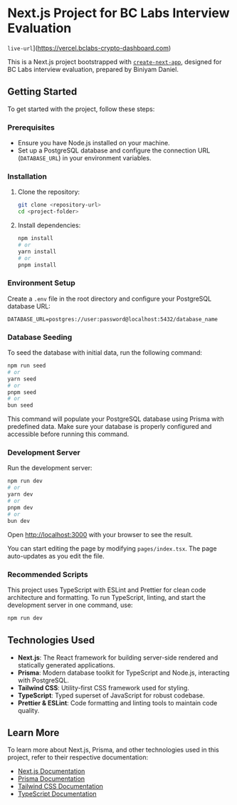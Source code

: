 
# Next.js Project for BC Labs Interview Evaluation

`live-url`](https://vercel.bclabs-crypto-dashboard.com)

This is a Next.js project bootstrapped with [`create-next-app`](https://github.com/vercel/next.js/tree/canary/packages/create-next-app), designed for BC Labs interview evaluation, prepared by Biniyam Daniel.

## Getting Started

To get started with the project, follow these steps:

### Prerequisites

- Ensure you have Node.js installed on your machine.
- Set up a PostgreSQL database and configure the connection URL (`DATABASE_URL`) in your environment variables.

### Installation

1. Clone the repository:

   ```bash
   git clone <repository-url>
   cd <project-folder>
   ```

2. Install dependencies:

   ```bash
   npm install
   # or
   yarn install
   # or
   pnpm install
   ```

### Environment Setup

Create a `.env` file in the root directory and configure your PostgreSQL database URL:

```
DATABASE_URL=postgres://user:password@localhost:5432/database_name
```

### Database Seeding

To seed the database with initial data, run the following command:

```bash
npm run seed
# or
yarn seed
# or
pnpm seed
# or
bun seed
```

This command will populate your PostgreSQL database using Prisma with predefined data. Make sure your database is properly configured and accessible before running this command.

### Development Server

Run the development server:

```bash
npm run dev
# or
yarn dev
# or
pnpm dev
# or
bun dev
```

Open [http://localhost:3000](http://localhost:3000) with your browser to see the result.

You can start editing the page by modifying `pages/index.tsx`. The page auto-updates as you edit the file.

### Recommended Scripts

This project uses TypeScript with ESLint and Prettier for clean code architecture and formatting. To run TypeScript, linting, and start the development server in one command, use:

```bash
npm run dev
```

## Technologies Used

- **Next.js**: The React framework for building server-side rendered and statically generated applications.
- **Prisma**: Modern database toolkit for TypeScript and Node.js, interacting with PostgreSQL.
- **Tailwind CSS**: Utility-first CSS framework used for styling.
- **TypeScript**: Typed superset of JavaScript for robust codebase.
- **Prettier & ESLint**: Code formatting and linting tools to maintain code quality.

## Learn More

To learn more about Next.js, Prisma, and other technologies used in this project, refer to their respective documentation:

- [Next.js Documentation](https://nextjs.org/docs)
- [Prisma Documentation](https://www.prisma.io/docs)
- [Tailwind CSS Documentation](https://tailwindcss.com/docs)
- [TypeScript Documentation](https://www.typescriptlang.org/docs)
